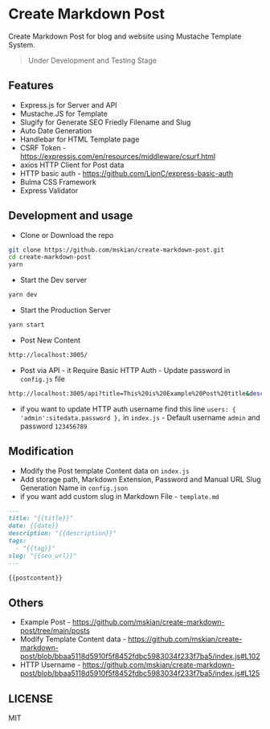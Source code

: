 # Create Markdown Post

Create Markdown Post for blog and website using Mustache Template System.

> Under Development and Testing Stage

## Features

- Express.js for Server and API
- Mustache.JS for Template
- Slugify for Generate SEO Friedly Filename and Slug
- Auto Date Generation
- Handlebar for HTML Template page
- CSRF Token - <https://expressjs.com/en/resources/middleware/csurf.html>
- axios HTTP Client for Post data
- HTTP basic auth - <https://github.com/LionC/express-basic-auth>
- Bulma CSS Framework
- Express Validator

## Development and usage

- Clone or Download the repo

```sh
git clone https://github.com/mskian/create-markdown-post.git
cd create-markdown-post
yarn
```

- Start the Dev server

```sh
yarn dev
```

- Start the Production Server

```sh
yarn start
```

- Post New Content

```sh
http://localhost:3005/
```

- Post via API - it Require Basic HTTP Auth - Update password in `config.js` file

```sh
http://localhost:3005/api?title=This%20is%20Example%20Post%20title&description=This%20is%20Example%20Post%20Meta%20Description%20-%20post%20via%20HTTP%20Client%20via%20API.&postcontent=This%20is%20Example%20Post%20Meta%20Description%20-%20post%20via%20HTTP%20Client%20via%20API.&tag=Test
```

- if you want to update HTTP auth username find this line `users: { 'admin':sitedata.password },` in `index.js` - Default username `admin` and password `123456789`

## Modification

- Modify the Post template Content data on `index.js`
- Add storage path, Markdown Extension, Password and Manual URL Slug Generation Name in `config.json`
- if you want add custom slug in Markdown File - `template.md`

```md
---
title: "{{title}}"
date: {{date}}
description: "{{description}}"
tags:
  - "{{tag}}"
slug: "{{seo_url}}"
---

{{postcontent}}

```

## Others

- Example Post - <https://github.com/mskian/create-markdown-post/tree/main/posts>
- Modify Template Content data - <https://github.com/mskian/create-markdown-post/blob/bbaa5118d5910f5f8452fdbc5983034f233f7ba5/index.js#L102>
- HTTP Username - <https://github.com/mskian/create-markdown-post/blob/bbaa5118d5910f5f8452fdbc5983034f233f7ba5/index.js#L125>

## LICENSE

MIT

